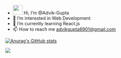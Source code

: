 - <img src="https://raw.githubusercontent.com/MartinHeinz/MartinHeinz/master/wave.gif" width="30px"> Hi, I’m @Advik-Gupta
- 👀 I’m interested in Web Development
- 🌱 I’m currently learning React.js
- 📫 How to reach me advikgupta6901@gmail.com

[![Anurag's GitHub stats](https://github-readme-stats.vercel.app/api?username=Advik-Gupta&theme=tokyonight)](https://github.com/anuraghazra/github-readme-stats)

![](https://img.shields.io/badge/<WORD_ON_LEFT>-<WORD_ON_RIGHT>-informational?style=flat&logo=<LOGO_NAME>&logoColor=white&color=2bbc8a)

<!---
Advik-Gupta/Advik-Gupta is a ✨ special ✨ repository because its `README.md` (this file) appears on your GitHub profile.
You can click the Preview link to take a look at your changes.
--->
